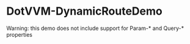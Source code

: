 # DotVVM-DynamicRouteDemo
Warning: this demo does not include support for Param-* and Query-* properties
